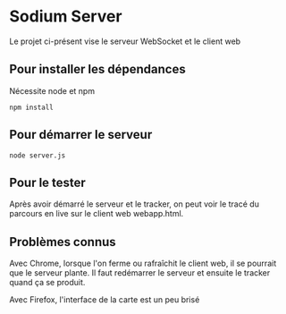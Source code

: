 # Sodium Server

Le projet ci-présent vise le serveur WebSocket et le client web

## Pour installer les dépendances

Nécessite node et npm

`npm install`

## Pour démarrer le serveur

`node server.js`

## Pour le tester

Après avoir démarré le serveur et le tracker, on peut voir le tracé du parcours en live sur le client web webapp.html.

## Problèmes connus

Avec Chrome, lorsque l'on ferme ou rafraîchit le client web, il se pourrait que le serveur plante.
Il faut redémarrer le serveur et ensuite le tracker quand ça se produit.

Avec Firefox, l'interface de la carte est un peu brisé
